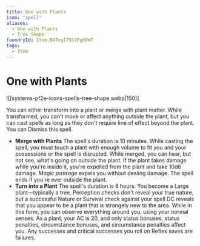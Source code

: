 ```yaml
---
title: One with Plants
icon: "spell"
aliases:
  - One with Plants
  - Tree Shape
foundryId: Item.BATmgI75LVPg6KW7
tags:
  - Item
---
```


# One with Plants
![[systems-pf2e-icons-spells-tree-shape.webp|150]]

You can either transform into a plant or merge with plant matter. While transformed, you can't move or affect anything outside the plant, but you can cast spells as long as they don't require line of effect beyond the plant. You can Dismiss this spell.

*   **Merge with Plants** The spell's duration is 10 minutes. While casting the spell, you must touch a plant with enough volume to fit you and your possessions or the spell is disrupted. While merged, you can hear, but not see, what's going on outside the plant. If the plant takes damage while you're inside it, you're expelled from the plant and take 10d6 damage. _Magic passage_ expels you without dealing damage. The spell ends if you're ever outside the plant.
*   **Turn into a Plant** The spell's duration is 8 hours. You become a Large plant—typically a tree. Perception checks don't reveal your true nature, but a successful Nature or Survival check against your spell DC reveals that you appear to be a plant that is strangely new to the area. While in this form, you can observe everything around you, using your normal senses. As a plant, your AC is 20, and only status bonuses, status penalties, circumstance bonuses, and circumstance penalties affect you. Any successes and critical successes you roll on Reflex saves are failures.
